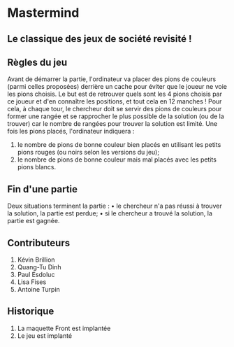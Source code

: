                                                                                             
                                                                                            
# Mastermind
Le classique des jeux de société revisité !
------
                                                                                            


## Règles du jeu
Avant de démarrer la partie, l'ordinateur va placer des pions de couleurs (parmi celles
proposées) derrière un cache pour éviter que le joueur ne voie les pions choisis.
Le but est de retrouver quels sont les 4 pions choisis par ce joueur et d'en connaître les
positions, et tout cela en 12 manches !
Pour cela, à chaque tour, le chercheur doit se servir des pions de couleurs pour former une
rangée et se rapprocher le plus possible de la solution (ou de la trouver) car le nombre de
rangées pour trouver la solution est limité. Une fois les pions placés, l'ordinateur indiquera :
1. le nombre de pions de bonne couleur bien placés en utilisant les petits pions rouges
(ou noirs selon les versions du jeu);
2. le nombre de pions de bonne couleur mais mal placés avec les petits pions blancs.

## Fin d'une partie
Deux situations terminent la partie :
• le chercheur n'a pas réussi à trouver la solution, la partie est perdue;
• si le chercheur a trouvé la solution, la partie est gagnée.

## Contributeurs
1. Kévin Brillion
2. Quang-Tu Dinh
3. Paul Esdoluc
4. Lisa Fises
5. Antoine Turpin

## Historique
1. La maquette Front est implantée
2. Le jeu est implanté